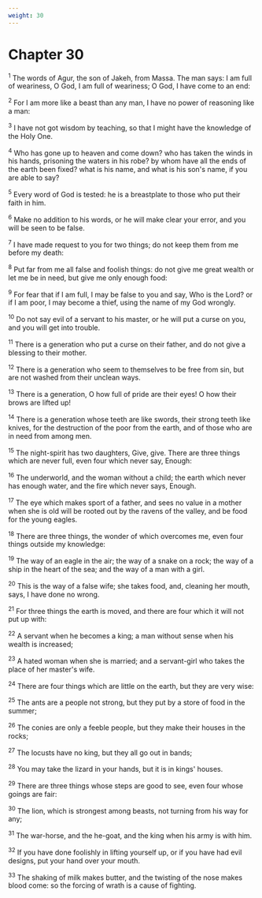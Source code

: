 ```yaml
---
weight: 30
---
```


# Chapter 30

<sup>1</sup> The words of Agur, the son of Jakeh, from Massa. The man says: I am full of weariness, O God, I am full of weariness; O God, I have come to an end: 

<sup>2</sup> For I am more like a beast than any man, I have no power of reasoning like a man: 

<sup>3</sup> I have not got wisdom by teaching, so that I might have the knowledge of the Holy One. 

<sup>4</sup> Who has gone up to heaven and come down? who has taken the winds in his hands, prisoning the waters in his robe? by whom have all the ends of the earth been fixed? what is his name, and what is his son's name, if you are able to say? 

<sup>5</sup> Every word of God is tested: he is a breastplate to those who put their faith in him. 

<sup>6</sup> Make no addition to his words, or he will make clear your error, and you will be seen to be false. 

<sup>7</sup> I have made request to you for two things; do not keep them from me before my death: 

<sup>8</sup> Put far from me all false and foolish things: do not give me great wealth or let me be in need, but give me only enough food: 

<sup>9</sup> For fear that if I am full, I may be false to you and say, Who is the Lord? or if I am poor, I may become a thief, using the name of my God wrongly. 

<sup>10</sup> Do not say evil of a servant to his master, or he will put a curse on you, and you will get into trouble. 

<sup>11</sup> There is a generation who put a curse on their father, and do not give a blessing to their mother. 

<sup>12</sup> There is a generation who seem to themselves to be free from sin, but are not washed from their unclean ways. 

<sup>13</sup> There is a generation, O how full of pride are their eyes! O how their brows are lifted up! 

<sup>14</sup> There is a generation whose teeth are like swords, their strong teeth like knives, for the destruction of the poor from the earth, and of those who are in need from among men. 

<sup>15</sup> The night-spirit has two daughters, Give, give. There are three things which are never full, even four which never say, Enough: 

<sup>16</sup> The underworld, and the woman without a child; the earth which never has enough water, and the fire which never says, Enough. 

<sup>17</sup> The eye which makes sport of a father, and sees no value in a mother when she is old will be rooted out by the ravens of the valley, and be food for the young eagles. 

<sup>18</sup> There are three things, the wonder of which overcomes me, even four things outside my knowledge: 

<sup>19</sup> The way of an eagle in the air; the way of a snake on a rock; the way of a ship in the heart of the sea; and the way of a man with a girl. 

<sup>20</sup> This is the way of a false wife; she takes food, and, cleaning her mouth, says, I have done no wrong. 

<sup>21</sup> For three things the earth is moved, and there are four which it will not put up with: 

<sup>22</sup> A servant when he becomes a king; a man without sense when his wealth is increased; 

<sup>23</sup> A hated woman when she is married; and a servant-girl who takes the place of her master's wife. 

<sup>24</sup> There are four things which are little on the earth, but they are very wise: 

<sup>25</sup> The ants are a people not strong, but they put by a store of food in the summer; 

<sup>26</sup> The conies are only a feeble people, but they make their houses in the rocks; 

<sup>27</sup> The locusts have no king, but they all go out in bands; 

<sup>28</sup> You may take the lizard in your hands, but it is in kings' houses. 

<sup>29</sup> There are three things whose steps are good to see, even four whose goings are fair: 

<sup>30</sup> The lion, which is strongest among beasts, not turning from his way for any; 

<sup>31</sup> The war-horse, and the he-goat, and the king when his army is with him. 

<sup>32</sup> If you have done foolishly in lifting yourself up, or if you have had evil designs, put your hand over your mouth. 

<sup>33</sup> The shaking of milk makes butter, and the twisting of the nose makes blood come: so the forcing of wrath is a cause of fighting. 


